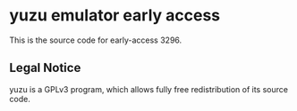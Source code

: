 yuzu emulator early access
=============

This is the source code for early-access 3296.

## Legal Notice

yuzu is a GPLv3 program, which allows fully free redistribution of its source code.